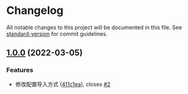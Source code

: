 # Changelog

All notable changes to this project will be documented in this file. See [standard-version](https://github.com/conventional-changelog/standard-version) for commit guidelines.

## [1.0.0](https://github.com/Mario34/mp-ci/compare/v0.0.5...v1.0.0) (2022-03-05)


### Features

* 修改配置导入方式 ([411c1ea](https://github.com/Mario34/mp-ci/commit/411c1eadd20c5555a57ed581835d664f4123e795)), closes [#2](https://github.com/Mario34/mp-ci/issues/2)
